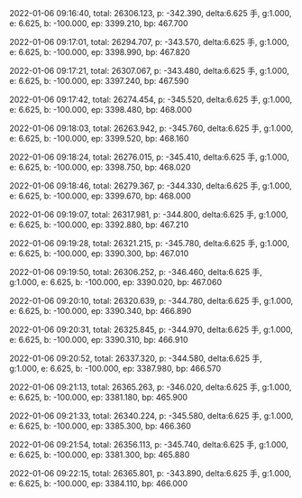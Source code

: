 2022-01-06 09:16:40, total: 26306.123, p: -342.390, delta:6.625 手, g:1.000, e: 6.625, b: -100.000, ep: 3399.210, bp: 467.700

2022-01-06 09:17:01, total: 26294.707, p: -343.570, delta:6.625 手, g:1.000, e: 6.625, b: -100.000, ep: 3398.990, bp: 467.820

2022-01-06 09:17:21, total: 26307.067, p: -343.480, delta:6.625 手, g:1.000, e: 6.625, b: -100.000, ep: 3397.240, bp: 467.590

2022-01-06 09:17:42, total: 26274.454, p: -345.520, delta:6.625 手, g:1.000, e: 6.625, b: -100.000, ep: 3398.480, bp: 468.000

2022-01-06 09:18:03, total: 26263.942, p: -345.760, delta:6.625 手, g:1.000, e: 6.625, b: -100.000, ep: 3399.520, bp: 468.160

2022-01-06 09:18:24, total: 26276.015, p: -345.410, delta:6.625 手, g:1.000, e: 6.625, b: -100.000, ep: 3398.750, bp: 468.020

2022-01-06 09:18:46, total: 26279.367, p: -344.330, delta:6.625 手, g:1.000, e: 6.625, b: -100.000, ep: 3399.670, bp: 468.000

2022-01-06 09:19:07, total: 26317.981, p: -344.800, delta:6.625 手, g:1.000, e: 6.625, b: -100.000, ep: 3392.880, bp: 467.210

2022-01-06 09:19:28, total: 26321.215, p: -345.780, delta:6.625 手, g:1.000, e: 6.625, b: -100.000, ep: 3390.300, bp: 467.010

2022-01-06 09:19:50, total: 26306.252, p: -346.460, delta:6.625 手, g:1.000, e: 6.625, b: -100.000, ep: 3390.020, bp: 467.060

2022-01-06 09:20:10, total: 26320.639, p: -344.780, delta:6.625 手, g:1.000, e: 6.625, b: -100.000, ep: 3390.340, bp: 466.890

2022-01-06 09:20:31, total: 26325.845, p: -344.970, delta:6.625 手, g:1.000, e: 6.625, b: -100.000, ep: 3390.310, bp: 466.910

2022-01-06 09:20:52, total: 26337.320, p: -344.580, delta:6.625 手, g:1.000, e: 6.625, b: -100.000, ep: 3387.980, bp: 466.570

2022-01-06 09:21:13, total: 26365.263, p: -346.020, delta:6.625 手, g:1.000, e: 6.625, b: -100.000, ep: 3381.180, bp: 465.900

2022-01-06 09:21:33, total: 26340.224, p: -345.580, delta:6.625 手, g:1.000, e: 6.625, b: -100.000, ep: 3385.300, bp: 466.360

2022-01-06 09:21:54, total: 26356.113, p: -345.740, delta:6.625 手, g:1.000, e: 6.625, b: -100.000, ep: 3381.300, bp: 465.880

2022-01-06 09:22:15, total: 26365.801, p: -343.890, delta:6.625 手, g:1.000, e: 6.625, b: -100.000, ep: 3384.110, bp: 466.000